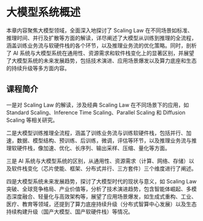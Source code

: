 # 大模型系统概述


本章内容聚焦大模型领域，全面深入地探讨了 Scaling Law 在不同场景如标准、推理时间、并行及扩散等方面的解读，详尽阐述了大模型从训练到推理的全流程，涵盖训练业务流与软硬件栈的各个环节，以及推理业务流的优化策略。同时，剖析了 AI 系统与大模型系统在通用性、资源需求和软件栈变化上的显著区别，并展望了大模型系统的未来发展趋势，包括技术演进、应用场景爆发以及算力底座和生态的持续升级等多方面内容。

## 课程简介

一是对 Scaling Law 的解读，涉及经典 Scaling Law 在不同场景下的应用，如 Standard Scaling、Inference Time Scaling、Parallel Scaling 和 Diffusion Scaling 等相关研究。

二是大模型训练推理全流程，涵盖了训练业务流与训练软硬件栈，包括并行、加速，数据、模型结构、预训练、后训练，微调，评估等环节，以及推理业务流与推理软硬件栈，像加速、优化、长序列、输出采样、压缩、量化等方面。

三是 AI 系统与大模型系统的区别，从通用性、资源需求（计算、网络、存储）以及软件栈变化（芯片使能、框架、分布式并行、三方套件）三个维度进行了阐述。

四是大模型系统未来发展趋势，探讨了大模型时代的现状与意义，如 Scaling Law 突破、全球竞争格局、产业价值等，分析了技术演进趋势，包含智能体崛起、多模态深度融合、轻量化与高效架构等，展望了应用场景爆发，如生成式重构、工业、医疗、教育等领域，还提到了算力底座持续升级（分布式智算中心发展）以及生态持续构建升级（国产大模型、国产软硬件栈）等情况。